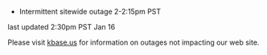 
* Intermittent sitewide outage 2-2:15pm PST

last updated 2:30pm PST Jan 16

Please visit <a href="https://kbase.us">kbase.us</a> for information on outages not impacting our web site.
